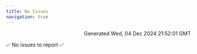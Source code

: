 ```yaml
---
title: No Issues
navigation: true
---
```


<p style="text-align:right;color:#cccs">
Generated Wed, 04 Dec 2024 21:52:01 GMT
</p>
<p>✅ No issues to report ✅</p>



